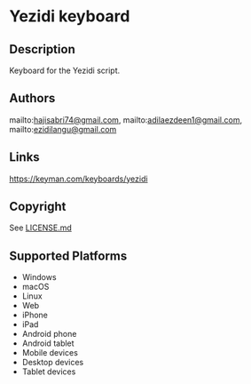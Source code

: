 Yezidi keyboard
==============

Description
-----------
Keyboard for the Yezidi script.

Authors
-------
mailto:hajisabri74@gmail.com, mailto:adilaezdeen1@gmail.com, mailto:ezidilangu@gmail.com

Links
-----
https://keyman.com/keyboards/yezidi

Copyright
---------
See [LICENSE.md](LICENSE.md)

Supported Platforms
-------------------
 * Windows
 * macOS
 * Linux
 * Web
 * iPhone
 * iPad
 * Android phone
 * Android tablet
 * Mobile devices
 * Desktop devices
 * Tablet devices


